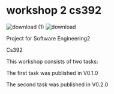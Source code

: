 # workshop 2 cs392
![download (1)](https://user-images.githubusercontent.com/92299910/146172271-66329e95-2fc5-4e1f-91a7-111e28af7877.jpg)
![download](https://user-images.githubusercontent.com/92299910/146172537-cca135d9-5b52-4c6d-a06c-7d61876b7e6c.png)


Project for Software Engineering2 

Cs392

This workshop consists of two tasks:

The first task was published in V0.1.0

The second task was published in V0.2.0

